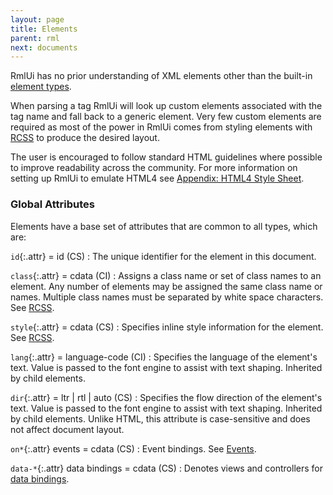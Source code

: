 ```yaml
---
layout: page
title: Elements
parent: rml
next: documents
---
```


RmlUi has no prior understanding of XML elements other than the built-in [element types](element_index.html).

When parsing a tag RmlUi will look up custom elements associated with the tag name and fall back to a generic element. Very few custom elements are required as most of the power in RmlUi comes from styling elements with [RCSS](../rcss.html) to produce the desired layout.

The user is encouraged to follow standard HTML guidelines where possible to improve readability across the community. For more information on setting up RmlUi to emulate HTML4 see [Appendix: HTML4 Style Sheet](html4_style_sheet.html).

### Global Attributes

Elements have a base set of attributes that are common to all types, which are:

`id`{:.attr} = id (CS)
: The unique identifier for the element in this document.

`class`{:.attr} = cdata (CI)
: Assigns a class name or set of class names to an element. Any number of elements may be assigned the same class name or names. Multiple class names must be separated by white space characters. See [RCSS](../rcss.html).

`style`{:.attr} = cdata (CS)
: Specifies inline style information for the element. See [RCSS](../rcss.html).

`lang`{:.attr} = language-code (CI)
: Specifies the language of the element's text. Value is passed to the font engine to assist with text shaping. Inherited by child elements.

`dir`{:.attr} = ltr | rtl | auto (CS)
: Specifies the flow direction of the element's text. Value is passed to the font engine to assist with text shaping. Inherited by child elements. Unlike HTML, this attribute is case-sensitive and does not affect document layout.

`on*`{:.attr} events = cdata (CS)
: Event bindings. See [Events](events.html).

`data-*`{:.attr} data bindings = cdata (CS)
: Denotes views and controllers for [data bindings](../data_bindings.html).
